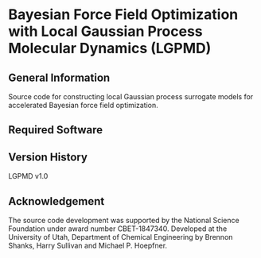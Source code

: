 # Bayesian Force Field Optimization with Local Gaussian Process Molecular Dynamics (LGPMD)
 
## General Information
Source code for constructing local Gaussian process surrogate models for accelerated Bayesian force field optimization. 

## Required Software

## Version History
LGPMD v1.0 

## Acknowledgement
The source code development was supported by the National Science Foundation under award number CBET-1847340. Developed at the University of Utah, Department of Chemical Engineering by Brennon Shanks, Harry Sullivan and Michael P. Hoepfner.  

